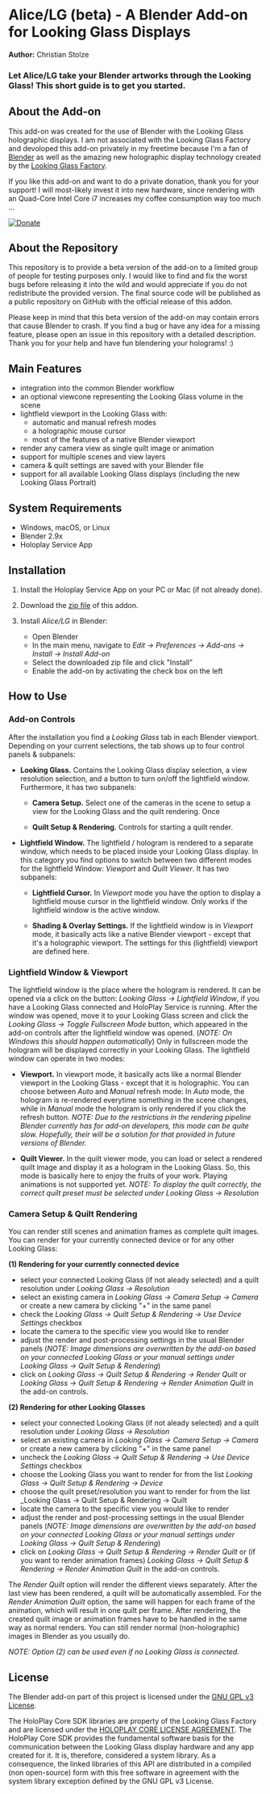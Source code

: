 # Alice/LG (beta) - A Blender Add-on for Looking Glass Displays

**Author:** Christian Stolze

### Let Alice/LG take your Blender artworks through the Looking Glass! This short guide is to get you started.

## About the Add-on
This add-on was created for the use of Blender with the Looking Glass holographic displays. I am not associated with the Looking Glass Factory and devoloped this add-on privately in my freetime because I'm a fan of [Blender](https://www.blender.org/) as well as the amazing new holographic display technology created by the [Looking Glass Factory](https://lookingglassfactory.com/). 

If you like this add-on and want to do a private donation, thank you for your support! I will most-likely invest it into new hardware, since rendering with an Quad-Core Intel Core i7 increases my coffee consumption way too much ...

[![Donate](https://www.paypalobjects.com/en_US/DK/i/btn/btn_donateCC_LG.gif)](https://www.paypal.com/cgi-bin/webscr?cmd=_s-xclick&hosted_button_id=N2TKY97VJJL96)

## About the Repository
This repository is to provide a beta version of the add-on to a limited group of people for testing purposes only. I would like to find and fix the worst bugs before releasing it into the wild and would appreciate if you do not redistribute the provided version. The final source code will be published as a public repository on GitHub with the official release of this addon. 

Please keep in mind that this beta version of the add-on may contain errors that cause Blender to crash. If you find a bug or have any idea for a missing feature, please open an issue in this repository with a detailed description. Thank you for your help and have fun blendering your holograms! :)

## Main Features
- integration into the common Blender workflow
- an optional viewcone representing the Looking Glass volume in the scene
- lightfield viewport in the Looking Glass with:
   - automatic and manual refresh modes
   - a holographic mouse cursor
   - most of the features of a native Blender viewport
- render any camera view as single quilt image or animation
- support for multiple scenes and view layers
- camera & quilt settings are saved with your Blender file
- support for all available Looking Glass displays (including the new Looking Glass Portrait)

## System Requirements
- Windows, macOS, or Linux
- Blender 2.9x
- Holoplay Service App

## Installation


1. Install the Holoplay Service App on your PC or Mac (if not already done).

2. Download the [zip file](https://github.com/regcs/AliceLG-beta/releases/download/v1.0-beta.2/AliceLG-beta.zip) of this addon.

3. Install _Alice/LG_ in Blender:
   - Open Blender
   - In the main menu, navigate to _Edit → Preferences → Add-ons → Install → Install Add-on_
   - Select the downloaded zip file and click "Install"
   - Enable the add-on by activating the check box on the left

## How to Use

### Add-on Controls

After the installation you find a _Looking Glass_ tab in each Blender viewport. Depending on your current selections, the tab shows up to four control panels & subpanels:

- **Looking Glass.** Contains the Looking Glass display selection, a view resolution selection, and a button to turn on/off the lightfield window. Furthermore, it has two subpanels:

   - **Camera Setup.** Select one of the cameras in the scene to setup a view for the Looking Glass and the quilt rendering. Once

   - **Quilt Setup & Rendering.** Controls for starting a quilt render.

- **Lightfield Window.** The lightfield / hologram is rendered to a separate window, which needs to be placed inside your Looking Glass display. In this category you find options to switch between two different modes for the lightfield Window: _Viewport_ and _Quilt Viewer_. It has two subpanels:

   - **Lightfield Cursor.** In _Viewport_ mode you have the option to display a lightfield mouse cursor in the lightfield window. Only works if the lightfield window is the active window.

   - **Shading & Overlay Settings.** If the lightfield window is in _Viewport_ mode, it basically acts like a native Blender viewport - except that it's a holographic viewport. The settings for this (lightfield) viewport are defined here.

### Lightfield Window & Viewport

The lightfield window is the place where the hologram is rendered. It can be opened via a click on the button: _Looking Glass → Lightfield Window_, if you have a Looking Glass connected and HoloPlay Service is running. After the window was opened, move it to your Looking Glass screen and click the _Looking Glass → Toggle Fullscreen Mode_ button, which appeared in the add-on controls after the lightfield window was opened. (_NOTE: On Windows this should happen automatically_) Only in fullscreen mode the hologram will be displayed correctly in your Looking Glass. The lightfield window can operate in two modes:

- **Viewport.** In viewport mode, it basically acts like a normal Blender viewport in the Looking Glass - except that it is holographic. You can choose between _Auto_ and _Manual_ refresh mode: In _Auto_ mode, the hologram is re-rendered everytime something in the scene changes, while in _Manual_ mode the hologram is only rendered if you click the refresh button. _NOTE: Due to the restrictions in the rendering pipeline Blender currently has for add-on developers, this mode can be quite slow. Hopefully, their will be a solution for that provided in future versions of Blender._

- **Quilt Viewer.** In the quilt viewer mode, you can load or select a rendered quilt image and display it as a hologram in the Looking Glass. So, this mode is basically here to enjoy the fruits of your work. Playing animations is not supported yet. _NOTE: To display the quilt correctly, the correct quilt preset must be selected under _Looking Glass → Resolution__

### Camera Setup & Quilt Rendering

You can render still scenes and animation frames as complete quilt images. You can render for your currently connected device or for any other Looking Glass:

**(1) Rendering for your currently connected device** 
- select your connected Looking Glass (if not aleady selected) and a quilt resolution under _Looking Glass → Resolution_
- select an existing camera in _Looking Glass → Camera Setup → Camera_ or create a new camera by clicking "+" in the same panel
- check the _Looking Glass → Quilt Setup & Rendering → Use Device Settings_ checkbox
- locate the camera to the specific view you would like to render
- adjust the render and post-processing settings in the usual Blender panels (_NOTE: Image dimensions are overwritten by the add-on based on your connected Looking Glass or your manual settings under _Looking Glass → Quilt Setup & Rendering__)
- click on _Looking Glass → Quilt Setup & Rendering → Render Quilt_ or _Looking Glass → Quilt Setup & Rendering → Render Animation Quilt_ in the add-on controls.

**(2) Rendering for other Looking Glasses** 
- select your connected Looking Glass (if not aleady selected) and a quilt resolution under _Looking Glass → Resolution_
- select an existing camera in _Looking Glass → Camera Setup → Camera_ or create a new camera by clicking "+" in the same panel
- uncheck the _Looking Glass → Quilt Setup & Rendering → Use Device Settings_ checkbox
- choose the Looking Glass you want to render for from the list _Looking Glass → Quilt Setup & Rendering → Device_
- choose the quilt preset/resolution you want to render for from the list _Looking Glass → Quilt Setup & Rendering → Quilt
- locate the camera to the specific view you would like to render
- adjust the render and post-processing settings in the usual Blender panels (_NOTE: Image dimensions are overwritten by the add-on based on your connected Looking Glass or your manual settings under _Looking Glass → Quilt Setup & Rendering__)
- click on _Looking Glass → Quilt Setup & Rendering → Render Quilt_ or (if you want to render animation frames) _Looking Glass → Quilt Setup & Rendering → Render Animation Quilt_ in the add-on controls.

The _Render Quilt_ option will render the different views separately. After the last view has been rendered, a quilt will be automatically assembled. For the _Render Animation Quilt_ option, the same will happen for each frame of the animation, which will result in one quilt per frame. After rendering, the created quilt image or animation frames have to be handled in the same way as normal renders. You can still render normal (non-holographic) images in Blender as you usually do. 

_NOTE: Option (2) can be used even if no Looking Glass is connected._

## License

The Blender add-on part of this project is licensed under the [GNU GPL v3 License](LICENSE).

The HoloPlay Core SDK libraries are property of the Looking Glass Factory and are licensed under the [HOLOPLAY CORE LICENSE AGREEMENT](HOLOPLAY-LICENSE). The HoloPlay Core SDK provides the fundamental software basis for the communication between the Looking Glass display hardware and any app created for it. It is, therefore, considered a system library. As a consequence, the linked libraries of this API are distributed in a compiled (non open-source) form with this free software in agreement with the system library exception defined by the GNU GPL v3 License.
